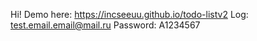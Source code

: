 Hi!
Demo here: https://incseeuu.github.io/todo-listv2
Log: test.email.email@mail.ru
Password: A1234567
